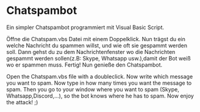 # Chatspambot
Ein simpler Chatspambot programmiert mit Visual Basic Script.

Öffne die Chatspam.vbs Datei mit einem Doppelklick.
Nun trägst du ein welche Nachricht du spammen willst, und wie oft sie gespammt werden soll.
Dann gehst du zu dem Nachrichtenfenster wo die Nachrichten gespammt werden sollen(z.B: Skype, Whatsapp usw.),damit der Bot weiß wo er spammen muss.
Fertig! Nun genieße den Chatspambot.

Open the Chatspam.vbs file with a doubleclick.
Now write which message you want to spam.
Now type in how many times you want the message to spam.
Then you go to your window where you want to spam (Skype, Whatsapp,Discord,...), so the bot knows where he has to spam.
Now enjoy the attack! ;)
